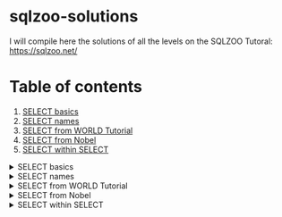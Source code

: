 # sqlzoo-solutions
I will compile here the solutions of all the levels on the SQLZOO Tutoral:
https://sqlzoo.net/

# Table of contents
1. [SELECT basics](#SELECT_basics)
2. [SELECT names](#SELECT_names)
3. [SELECT from WORLD Tutorial](#SELECT_from_WORLD_Tutorial)
4. [SELECT from Nobel](#SELECT_from_Nobel)
5. [SELECT within SELECT](#SELECT_within_SELECT)

<details>
<summary> SELECT basics <a name="SELECT_basics"></a></summary>

We are going to use a table called World for the next exercices.
#### 1. show the population of Germany
```SQL
  SELECT population
  FROM world
    WHERE name = 'Germany'
```
#### 2. Show the name and the population for 'Sweden', 'Norway' and 'Denmark'
```SQL
  SELECT name, population 
  FROM world
    WHERE name IN ('Sweden', 'Norway', 'Denmark')
```
#### 3. Just the right size
```SQL
  SELECT name, area 
  FROM world
    WHERE area BETWEEN 2e5 AND 25e4
```
</details>

<details>
<summary> SELECT names <a name="SELECT_names"></a> </summary>

#### 1. Find the country that start with Y
```SQL
  SELECT name 
  FROM world
    WHERE name LIKE 'Y%'
```

#### 2. Find the countries that end with y
```SQL
  SELECT name FROM world
    WHERE name LIKE '%Y'
```
#### 3. Find the countries that contain the letter x
```SQL
  SELECT name FROM world
    WHERE name LIKE '%x%'
```
#### 4. Find the countries that end with "land"
```SQL
  SELECT name 
  FROM world
    WHERE name LIKE '%land'
```
#### 5. Find the countries that start with "C" and end with "ia"
```SQL
  SELECT name 
  FROM world
    WHERE name LIKE 'c%ia'
```
#### 6. Find the country that has oo in the name
```SQL
  SELECT name 
  FROM world
    WHERE name LIKE '%oo%'
```
#### 7. Find the countries that have three or more a in the name
```SQL
  SELECT name 
  FROM world
    WHERE name LIKE '%a%a%a%'
```
#### 8. Find the countries that have "t" as the second character
```SQL
  SELECT name 
  FROM world
    WHERE name LIKE '_t%'
```
#### 9. Find the countries that have two "o" characters separated by two others
```SQL
  SELECT name 
  FROM world
    WHERE name LIKE '%o__o%'
```
#### 10. Find the countries that have exactly four characters.
```SQL
  SELECT name 
  FROM world
    WHERE name LIKE '____'
```
### Harder Questions
The next questions are optional and only for students who are finding the basic questions too easy.
#### 11. Find the country where the name is the capital city
```SQL
  SELECT name 
  FROM world
    WHERE name=capital
```
#### 12. Find the country where the capital is the country plus "City"
```SQL
  SELECT name 
  FROM world
    WHERE capital = concat(name, ' City')
```
#### 13. Find the capital and the name where the capital includes the name of the country
```SQL
  SELECT capital, name
  FROM world
    WHERE capital LIKE concat('%', name, '%')
```
#### 14. Find the capital and the name where the capital is an extension of name of the country
```SQL
  SELECT capital, name
  FROM world
    WHERE capital LIKE concat('%', name, '%') AND 
          capital<>name
```
#### 15. Show the name and the extension where the capital is an extension of name of the country
```SQL
  SELECT capital, name, REPLACE(capital, name, '') AS extension
  FROM world
    WHERE capital LIKE concat('%', name, '%') AND 
          capital<>name
```
</details>

<details>
<summary> SELECT from WORLD Tutorial <a name="SELECT_from_WORLD_Tutorial"></a> </summary>

#### 2. Large Countries
```SQL
SELECT name
FROM world
  WHERE population > 2e8
```
#### 3. Per capita GDP
```SQL
SELECT name, gdp/population AS "per capita GDP" 
FROM world
  WHERE population > 2e8
```
#### 4. South America In millions
```SQL
SELECT name, population/1e6 AS "population in millions" 
FROM world
  WHERE continent= 'South America'
```
#### 5. France, Germany, Italy
```SQL
SELECT name, population
FROM world 
  WHERE name in ('France', 'Germany', 'Italy')
```
#### 6. United
```SQL
SELECT name
FROM world 
  WHERE name like '%United%'
```
#### 7. Two ways to be big
```SQL
SELECT name, population, area 
FROM world
  WHERE population > 25e7 or area > 3e6
```
#### 8. One or the other (but not both)
```SQL
SELECT name, population, area 
FROM world
  WHERE population > 25e7 XOR area > 3e6
```
#### 9. Rounding
```SQL
SELECT name, 
       ROUND(population/1e6, 2),
       ROUND(gdp/1e9, 2) 
FROM world 
  WHERE continent = 'South America'
```
#### 10. Trillion dollar economies
```SQL
SELECT name, 
       ROUND(gdp/population, -3) AS "per capita GDP" 
FROM world
 WHERE GDP > 1000e9
```
#### 11. Name and capital have the same length
```SQL
SELECT name,      
       capital
FROM world
 WHERE  LEN(name) = LEN(capital)
```
#### 12. Matching name and capital
```SQL
SELECT name,      
       capital
FROM world
 WHERE  LEFT(name, 1) = LEFT(capital,1)AND
        name <> capital
```
#### 13. All the vowels
```SQL
SELECT name
FROM world
WHERE name LIKE '%a%' AND
      name LIKE '%e%' AND
      name LIKE '%i%' AND
      name LIKE '%o%' AND
      name LIKE '%u%' AND 
      name NOT LIKE '% %'
```
</details>

<details>
<summary> SELECT from Nobel <a name="SELECT_from_Nobel"></a></summary>

We continue practicing simple SQL queries on a single table.
This tutorial is concerned with a table of Nobel prize winners. 

#### 1. Winners from 1950
```SQL
SELECT yr, subject, winner
FROM nobel
  WHERE yr = 1950
```
#### 2. 1962 Literature
```SQL
SELECT winner
FROM nobel
 WHERE yr = 1962
   AND subject = 'Literature'
```
#### 3. Albert Einstein
```SQL
SELECT yr, subject
FROM nobel
  WHERE winner = 'Albert Einstein'
```
#### 4. Recent Peace Prizes
```SQL
SELECT winner
FROM nobel
  WHERE subject = 'Peace' AND
        yr >=2000
```
#### 5. Literature in the 1980's
```SQL
SELECT *
FROM nobel
  WHERE subject = 'Literature' AND
        yr BETWEEN 1980 AND 1989
```
#### 6. Only Presidents
```SQL
SELECT * FROM nobel
  WHERE winner IN ('Theodore Roosevelt',
                   'Woodrow Wilson',
                   'Jimmy Carter',
                   'Barack Obama')
```
#### 7. John
```SQL
SELECT winner
FROM nobel
  WHERE winner LIKE 'John%'
```
#### 8. Chemistry and Physics from different years
```SQL
SELECT * FROM nobel
WHERE (subject = 'Physics' AND yr = 1980) OR
      (subject = 'Chemistry' AND yr = 1984)
```
#### 9. Exclude Chemists and Medics
```SQL
SELECT * FROM nobel
WHERE yr = 1980 AND
      subject NOT IN ('Chemistry', 'Medicine')
```
#### 10. Early Medicine, Late Literature
```SQL
SELECT * FROM nobel
  WHERE (subject = 'Medicine' AND yr < 1910) OR
        (subject = 'Literature' AND yr >= 2004)
```
### Harder Questions
#### 11. Umlaut
```SQL
SELECT *
FROM nobel
  WHERE winner = 'PETER GRÜNBERG'
```
#### 12. Apostrophe
```SQL
SELECT *
FROM nobel
  WHERE winner LIKE 'EUGENE%NEILL'
```
#### 13. Knights of the realm
```SQL
SELECT winner, yr, subject 
FROM nobel
  WHERE winner LIKE 'Sir%'
  ORDER BY yr DESC, winner 
```
#### 14. Chemistry and Physics last
```SQL
SELECT winner, subject, 
       subject IN ('Chemistry','Physics') AS bool
FROM nobel
  WHERE yr=1984
  ORDER BY bool, subject, winner
```
</details>

<details>
<summary> SELECT within SELECT <a name="SELECT_within_SELECT"></a> </summary>

This tutorial looks at how we can use SELECT statements within SELECT statements to perform more complex queries using the table world.
#### 1. Bigger than Russia
```SQL
 SELECT name FROM world
   WHERE population >
     (SELECT population FROM world
        WHERE name='Russia')
```

#### 2. Richer than UK
```SQL
 SELECT name FROM world
   WHERE continent ='Europe' AND
         gdp/population >
         (SELECT gdp/population
         FROM world
           WHERE name='United Kingdom')
```
#### 3. Neighbours of Argentina and Australia
```SQL
 SELECT name, continent FROM world
   WHERE continent IN
         (SELECT continent
          FROM world
            WHERE name='Argentina' OR
                  name='Australia')
```
#### 4. Between Canada and Poland
```SQL
SELECT name, population FROM world
   WHERE population >
         (SELECT population FROM world
            WHERE name='Canada') AND 

         population<
         (SELECT population FROM world
            WHERE name='Poland')
```
#### 5. Percentages of Germany
```SQL
SELECT name,
       CONCAT(
           CAST(
               ROUND(100*population /(SELECT population FROM world
                                        WHERE name = 'Germany'),0) 
                												   AS INTEGER), '%') AS percentage
FROM world
WHERE continent = 'Europe'
```
#### 6. Bigger than every country in Europe
```SQL
SELECT name FROM world
  WHERE gdp >= ALL(SELECT gdp FROM world
                     WHERE continent = 'Europe' AND gdp >0) AND 
        continent <> 'Europe'
```
#### 7. Largest in each continent
```SQL
SELECT continent, name, area FROM world x
  WHERE area >= ALL
                  (SELECT area FROM world y
                     WHERE y.continent=x.continent AND
                           area>0)
```
#### 8. First country of each continent (alphabetically)
```SQL
SELECT continent, name FROM world x
  WHERE name <= ALL
                   (SELECT name FROM world y
                      WHERE y.continent=x.continent)
```
### Difficult Questions That Utilize Techniques Not Covered In Prior Sections
#### 9. Difficult Questions That Utilize Techniques Not Covered In Prior Sections
```SQL
SELECT name, continent, population FROM world x
  WHERE 25e6 >= ALL
                  (SELECT population FROM world y
                     WHERE y.continent=x.continent)
```
#### 10. 
```SQL
SELECT name, continent FROM world x
  WHERE population/3 >= ALL
                          (SELECT population FROM world y
                             WHERE y.continent=x.continent AND
                                   x.name <> y.name)
```

